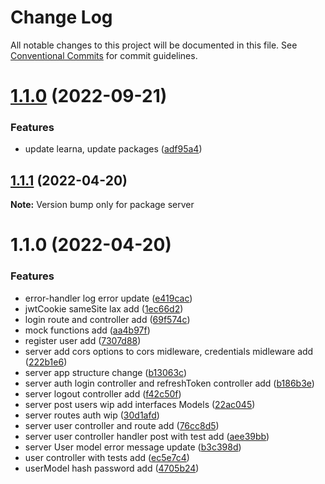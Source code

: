 # Change Log

All notable changes to this project will be documented in this file.
See [Conventional Commits](https://conventionalcommits.org) for commit guidelines.

# [1.1.0](https://github.com/pio-kniaz/DoggyMeet/compare/v1.1.1...v1.1.0) (2022-09-21)


### Features

* update learna, update packages ([adf95a4](https://github.com/pio-kniaz/DoggyMeet/commit/adf95a43f586c795780a6921ec9c147812fec73f))





## [1.1.1](https://github.com/pio-kniaz/DoggyMeet/compare/v1.1.0...v1.1.1) (2022-04-20)

**Note:** Version bump only for package server





# 1.1.0 (2022-04-20)


### Features

* error-handler log error update ([e419cac](https://github.com/pio-kniaz/DoggyMeet/commit/e419cac6ef55f0e87ffca39f3923db09fe7bdf30))
* jwtCookie sameSite lax add ([1ec66d2](https://github.com/pio-kniaz/DoggyMeet/commit/1ec66d219b2655a324fb807a40f4fa560b15ce0a))
* login route and controller add ([69f574c](https://github.com/pio-kniaz/DoggyMeet/commit/69f574c7c247d068ef81829dd2de605828e324e6))
* mock functions add ([aa4b97f](https://github.com/pio-kniaz/DoggyMeet/commit/aa4b97f6a2e16be08e14737f0cf2723e0ad919e6))
* register user add ([7307d88](https://github.com/pio-kniaz/DoggyMeet/commit/7307d88f7d792f6be8594646d80591eae66a8cc3))
* server add cors options to cors midleware, credentials midleware add ([222b1e6](https://github.com/pio-kniaz/DoggyMeet/commit/222b1e6ec0035c3e18b9a9b007a7dbda28e87b7b))
* server app structure change ([b13063c](https://github.com/pio-kniaz/DoggyMeet/commit/b13063c90911bc61d11a7f75bc5bd0b10a61102d))
* server auth login controller and refreshToken controller add ([b186b3e](https://github.com/pio-kniaz/DoggyMeet/commit/b186b3e29ef7010be47b23f2416cf3d914c17fdb))
* server logout controller add ([f42c50f](https://github.com/pio-kniaz/DoggyMeet/commit/f42c50f17c1bc8387f2601abae529bd35093d0bf))
* server post users wip add interfaces Models ([22ac045](https://github.com/pio-kniaz/DoggyMeet/commit/22ac0451caff28e7db46dea7e2ac201f500492dc))
* server routes auth wip ([30d1afd](https://github.com/pio-kniaz/DoggyMeet/commit/30d1afd65b3c3aafe2c4039552cdb1fc0925d2a9))
* server user controller and route add ([76cc8d5](https://github.com/pio-kniaz/DoggyMeet/commit/76cc8d59975ca1d1ba8c6691cc8e45627670f70c))
* server user controller handler post with test add ([aee39bb](https://github.com/pio-kniaz/DoggyMeet/commit/aee39bb47d0a0c118fce904d89730c1635d02eb8))
* server User model error message update ([b3c398d](https://github.com/pio-kniaz/DoggyMeet/commit/b3c398d4a50d8885cb24db2f5225d4022648d5fe))
* user controller with tests add ([ec5e7c4](https://github.com/pio-kniaz/DoggyMeet/commit/ec5e7c4885adbcaf88d66b3a8cb25735da7ff9f9))
* userModel hash password add ([4705b24](https://github.com/pio-kniaz/DoggyMeet/commit/4705b248d10229255ad945a463bfe8e87eaab45b))
